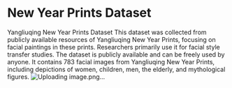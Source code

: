 # New Year Prints Dataset
Yangliuqing New Year Prints Dataset
This dataset was collected from publicly available resources of Yangliuqing New Year Prints, focusing on facial paintings in these prints. Researchers primarily use it for facial style transfer studies. The dataset is publicly available and can be freely used by anyone. It contains 783 facial images from Yangliuqing New Year Prints, including depictions of women, children, men, the elderly, and mythological figures.
![Uploading image.png…]()

